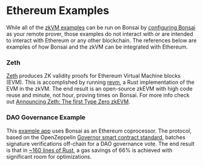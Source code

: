 # Ethereum Examples

While all of the [zkVM examples][zkvm-examples] can be run on Bonsai by [configuring Bonsai][remote-proving] as your remote prover, those examples do not interact with or are intended to interact with Ethereum or any other blockchain. The references below are examples of how Bonsai and the zkVM can be integrated with Ethereum.

### Zeth

[Zeth][zeth-repo] produces ZK validity proofs for Ethereum Virtual Machine blocks (EVM). This is accomplished by running [revm], a Rust implementation of the EVM in the zkVM. The end result is an open-source zkEVM with high code reuse and minute, not hour, proving times on Bonsai. For more info check out [Announcing Zeth: The first Type Zero zkEVM][zeth-article].

### DAO Governance Example

This [example app][governance-example] uses Bonsai as an Ethereum coprocessor. The protocol, based on the OpenZeppelin [Governor smart contract standard], batches signature verifications off-chain for a DAO governance vote. The end result is that in [~160 lines of Rust][signature-aggregation], a gas savings of 66% is achieved with significant room for optimizations.

[zkvm-examples]: /api/zkvm/examples
[remote-proving]: /api/generating-proofs/remote-proving
[zeth-repo]: https://github.com/risc0/zeth
[revm]: https://crates.io/crates/revm
[zeth-article]: https://www.risczero.com/news/zeth-release
[governance-example]: https://github.com/risc0/risc0/tree/release-0.18/bonsai/examples/governance
[Governor smart contract standard]: https://docs.openzeppelin.com/contracts/4.x/api/governance
[signature-aggregation]: https://github.com/risc0/risc0/blob/release-0.18/bonsai/examples/governance/methods/guest/src/bin/finalize_votes.rs
[foundry-template]: https://github.com/risc0/bonsai-foundry-template
[eth-relay]: https://github.com/risc0/risc0/tree/release-0.18/bonsai/ethereum-relay
